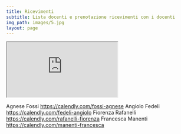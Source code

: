 ```yaml
---
title: Ricevimenti
subtitle: Lista docenti e prenotazione ricevimenti con i docenti
img_path: images/5.jpg
layout: page
---
```


<iframe style="whidth= 800px" src="https://docs.google.com/spreadsheets/d/e/2PACX-1vQrYJjQsSSPnI0n7lTISfwtnz39KiFVoMkEYepCQNHHil_LcVil2DAGzdVo5I5_wqHHFTB_Odx0hpcL/pubhtml?widget=true&amp;headers=false"></iframe>



Agnese Fossi	https://calendly.com/fossi-agnese
Angiolo Fedeli	https://calendly.com/fedeli-angiolo
Fiorenza Rafanelli	https://calendly.com/rafanelli-fiorenza
Francesca Manenti	https://calendly.com/manenti-francesca
